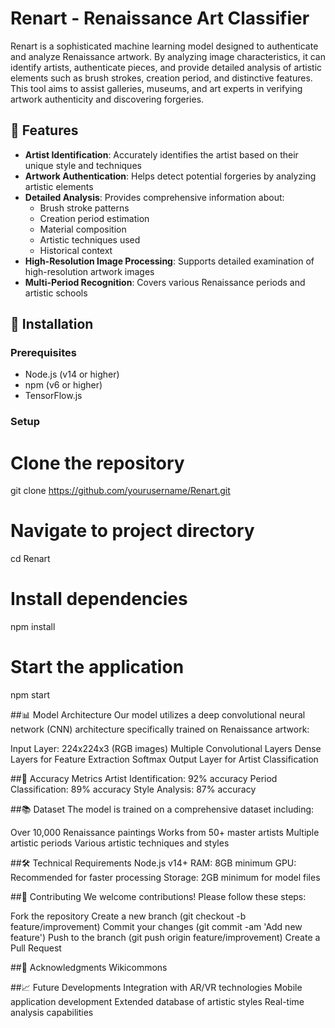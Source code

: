# Renart - Renaissance Art Classifier

Renart is a sophisticated machine learning model designed to authenticate and analyze Renaissance artwork. By analyzing image characteristics, it can identify artists, authenticate pieces, and provide detailed analysis of artistic elements such as brush strokes, creation period, and distinctive features. This tool aims to assist galleries, museums, and art experts in verifying artwork authenticity and discovering forgeries.

## 🎨 Features

- **Artist Identification**: Accurately identifies the artist based on their unique style and techniques
- **Artwork Authentication**: Helps detect potential forgeries by analyzing artistic elements
- **Detailed Analysis**: Provides comprehensive information about:
  - Brush stroke patterns
  - Creation period estimation
  - Material composition
  - Artistic techniques used
  - Historical context
- **High-Resolution Image Processing**: Supports detailed examination of high-resolution artwork images
- **Multi-Period Recognition**: Covers various Renaissance periods and artistic schools

## 🚀 Installation

### Prerequisites
- Node.js (v14 or higher)
- npm (v6 or higher)
- TensorFlow.js

### Setup
# Clone the repository
git clone https://github.com/yourusername/Renart.git

# Navigate to project directory
cd Renart

# Install dependencies
npm install

# Start the application
npm start


##📊 Model Architecture
Our model utilizes a deep convolutional neural network (CNN) architecture specifically trained on Renaissance artwork:

Input Layer: 224x224x3 (RGB images)
Multiple Convolutional Layers
Dense Layers for Feature Extraction
Softmax Output Layer for Artist Classification

##🎯 Accuracy Metrics
Artist Identification: 92% accuracy
Period Classification: 89% accuracy
Style Analysis: 87% accuracy


##📚 Dataset
The model is trained on a comprehensive dataset including:

Over 10,000 Renaissance paintings
Works from 50+ master artists
Multiple artistic periods
Various artistic techniques and styles


##🛠️ Technical Requirements
Node.js v14+
RAM: 8GB minimum
GPU: Recommended for faster processing
Storage: 2GB minimum for model files


##🤝 Contributing
We welcome contributions! Please follow these steps:

Fork the repository
Create a new branch (git checkout -b feature/improvement)
Commit your changes (git commit -am 'Add new feature')
Push to the branch (git push origin feature/improvement)
Create a Pull Request

##🙏 Acknowledgments
Wikicommons


##📈 Future Developments
Integration with AR/VR technologies
Mobile application development
Extended database of artistic styles
Real-time analysis capabilities


